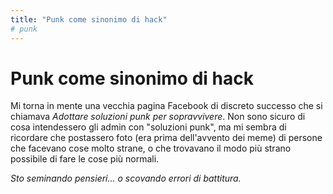 ```yaml
---
title: "Punk come sinonimo di hack"
# punk
---
```


# Punk come sinonimo di hack

Mi torna in mente una vecchia pagina Facebook di discreto successo che si chiamava *Adottare soluzioni punk per sopravvivere*. Non sono sicuro di cosa intendessero gli admin con "soluzioni punk", ma mi sembra di ricordare che postassero foto (era prima dell'avvento dei meme) di persone che facevano cose molto strane, o che trovavano il modo più strano possibile di fare le cose più normali.

*Sto seminando pensieri... o scovando errori di battitura.*